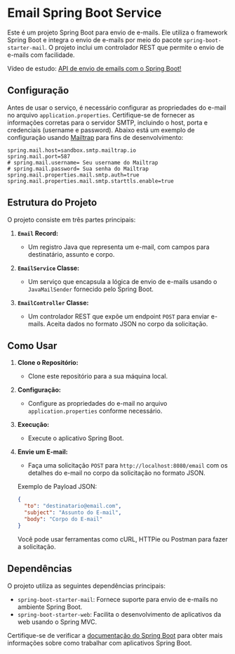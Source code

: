 # Email Spring Boot Service

Este é um projeto Spring Boot para envio de e-mails. Ele utiliza o framework Spring Boot e integra o envio de e-mails por meio do pacote `spring-boot-starter-mail`. O projeto inclui um controlador REST que permite o envio de e-mails com facilidade. 

Vídeo de estudo: [API de envio de emails com o Spring Boot!](https://youtu.be/GPjgfjayWos?si=Or92pCgHHL57JHi1)

## Configuração

Antes de usar o serviço, é necessário configurar as propriedades do e-mail no arquivo `application.properties`. Certifique-se de fornecer as informações corretas para o servidor SMTP, incluindo o host, porta e credenciais (username e password). Abaixo está um exemplo de configuração usando [Mailtrap](https://mailtrap.io/) para fins de desenvolvimento:

```properties
spring.mail.host=sandbox.smtp.mailtrap.io
spring.mail.port=587
# spring.mail.username= Seu username do Mailtrap
# spring.mail.password= Sua senha do Mailtrap
spring.mail.properties.mail.smtp.auth=true
spring.mail.properties.mail.smtp.starttls.enable=true
```

## Estrutura do Projeto

O projeto consiste em três partes principais:

1. **`Email` Record:**
   - Um registro Java que representa um e-mail, com campos para destinatário, assunto e corpo.

2. **`EmailService` Classe:**
   - Um serviço que encapsula a lógica de envio de e-mails usando o `JavaMailSender` fornecido pelo Spring Boot.

3. **`EmailController` Classe:**
   - Um controlador REST que expõe um endpoint `POST` para enviar e-mails. Aceita dados no formato JSON no corpo da solicitação.

## Como Usar

1. **Clone o Repositório:**
   - Clone este repositório para a sua máquina local.

2. **Configuração:**
   - Configure as propriedades do e-mail no arquivo `application.properties` conforme necessário.

3. **Execução:**
   - Execute o aplicativo Spring Boot.

4. **Envie um E-mail:**
   - Faça uma solicitação `POST` para `http://localhost:8080/email` com os detalhes do e-mail no corpo da solicitação no formato JSON.

   Exemplo de Payload JSON:
   ```json
   {
     "to": "destinatario@email.com",
     "subject": "Assunto do E-mail",
     "body": "Corpo do E-mail"
   }
   ```

   Você pode usar ferramentas como cURL, HTTPie ou Postman para fazer a solicitação.

## Dependências

O projeto utiliza as seguintes dependências principais:

- `spring-boot-starter-mail`: Fornece suporte para envio de e-mails no ambiente Spring Boot.
- `spring-boot-starter-web`: Facilita o desenvolvimento de aplicativos da web usando o Spring MVC.

Certifique-se de verificar a [documentação do Spring Boot](https://docs.spring.io/spring-boot/docs/current/reference/html/index.html) para obter mais informações sobre como trabalhar com aplicativos Spring Boot.
